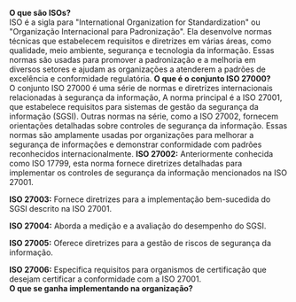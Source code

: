 **O que são ISOs?**  
ISO é a sigla para "International Organization for Standardization" ou "Organização Internacional para Padronização". Ela desenvolve normas técnicas que estabelecem requisitos e diretrizes em várias áreas, como qualidade, meio ambiente, segurança e tecnologia da informação. Essas normas são usadas para promover a padronização e a melhoria em diversos setores e ajudam as organizações a atenderem a padrões de excelência e conformidade regulatória.
**O que é o conjunto ISO 27000?**  
O conjunto ISO 27000 é uma série de normas e diretrizes internacionais relacionadas à segurança da informação, A norma principal é a ISO 27001, que estabelece requisitos para sistemas de gestão da segurança da informação (SGSI). Outras normas na série, como a ISO 27002, fornecem orientações detalhadas sobre controles de segurança da informação. Essas normas são amplamente usadas por organizações para melhorar a segurança de informações e demonstrar conformidade com padrões reconhecidos internacionalmente.
**ISO 27002:** Anteriormente conhecida como ISO 17799, esta norma fornece diretrizes detalhadas para implementar os controles de segurança da informação mencionados na ISO 27001.  

**ISO 27003:** Fornece diretrizes para a implementação bem-sucedida do SGSI descrito na ISO 27001.  

**ISO 27004:** Aborda a medição e a avaliação do desempenho do SGSI.  

**ISO 27005:** Oferece diretrizes para a gestão de riscos de segurança da informação.  

**ISO 27006:** Especifica requisitos para organismos de certificação que desejam certificar a conformidade com a ISO 27001.  
**O que se ganha implementando na organização?**  

